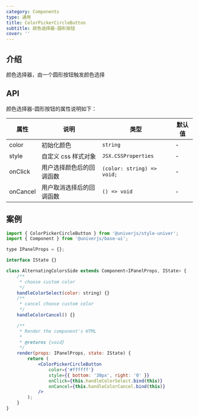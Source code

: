 ```yaml
---
category: Components
type: 通用
title: ColorPickerCircleButton
subtitle: 颜色选择器-圆形按钮
cover: ''
---
```


## 介绍

颜色选择器，由一个圆形按钮触发颜色选择

## API

颜色选择器-圆形按钮的属性说明如下：

| 属性     | 说明                     | 类型                       | 默认值 |
| -------- | ------------------------ | -------------------------- | ------ |
| color    | 初始化颜色               | `string`                   | -      |
| style    | 自定义 css 样式对象      | `JSX.CSSProperties`        | -      |
| onClick  | 用户选择颜色后的回调函数 | `(color: string) => void;` | -      |
| onCancel | 用户取消选择后的回调函数 | `() => void`               | -      |

## 案例

```jsx
import { ColorPickerCircleButton } from '@univerjs/style-univer';
import { Component } from '@univerjs/base-ui';

type IPanelProps = {};

interface IState {}

class AlternatingColorsSide extends Component<IPanelProps, IState> {
    /**
     * choose custom color
     */
    handleColorSelect(color: string) {}
    /**
     * cancel choose custom color
     */
    handleColorCancel() {}

    /**
     * Render the component's HTML
     *
     * @returns {void}
     */
    render(props: IPanelProps, state: IState) {
        return (
            <ColorPickerCircleButton
                color={'#ffffff'}
                style={{ bottom: '30px', right: '0' }}
                onClick={this.handleColorSelect.bind(this)}
                onCancel={this.handleColorCancel.bind(this)}
            />
        );
    }
}
```
